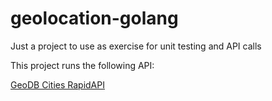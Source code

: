 # geolocation-golang
Just a project to use as exercise for unit testing and API calls

This project runs the following API:

[GeoDB Cities RapidAPI](https://rapidapi.com/wirefreethought/api/geodb-cities/)